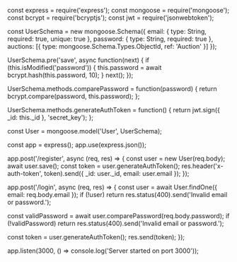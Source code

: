 const express = require('express');
const mongoose = require('mongoose');
const bcrypt = require('bcryptjs');
const jwt = require('jsonwebtoken');

const UserSchema = new mongoose.Schema({
  email: { type: String, required: true, unique: true },
  password: { type: String, required: true },
  auctions: [{ type: mongoose.Schema.Types.ObjectId, ref: 'Auction' }]
});

UserSchema.pre('save', async function(next) {
  if (this.isModified('password')) {
    this.password = await bcrypt.hash(this.password, 10);
  }
  next();
});

UserSchema.methods.comparePassword = function(password) {
  return bcrypt.compare(password, this.password);
};

UserSchema.methods.generateAuthToken = function() {
  return jwt.sign({ _id: this._id }, 'secret_key');
};

const User = mongoose.model('User', UserSchema);

const app = express();
app.use(express.json());

app.post('/register', async (req, res) => {
  const user = new User(req.body);
  await user.save();
  const token = user.generateAuthToken();
  res.header('x-auth-token', token).send({
    _id: user._id,
    email: user.email
  });
});

app.post('/login', async (req, res) => {
  const user = await User.findOne({ email: req.body.email });
  if (!user) return res.status(400).send('Invalid email or password.');

  const validPassword = await user.comparePassword(req.body.password);
  if (!validPassword) return res.status(400).send('Invalid email or password.');

  const token = user.generateAuthToken();
  res.send(token);
});

app.listen(3000, () => console.log('Server started on port 3000'));
